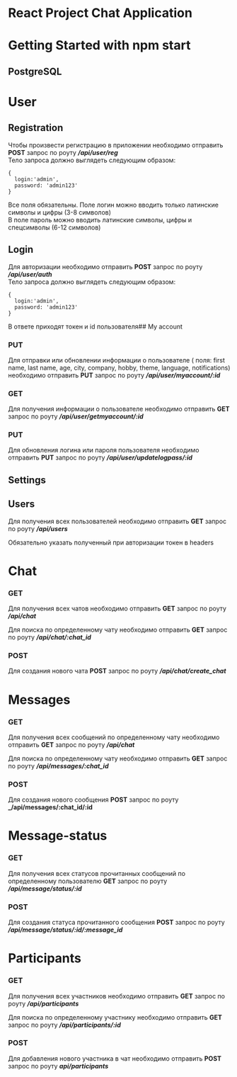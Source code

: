 # React Project Chat Application

# Getting Started with npm start

## PostgreSQL

# User

## Registration

Чтобы произвести регистрацию в приложении необходимо отправить **POST** запрос по роуту **_/api/user/reg_** <br>
Тело запроса должно выглядеть следующим образом:

```
{
  login:'admin',
  password: 'admin123'
}
```

Все поля обязательны. Поле логин можно вводить только латинские символы и цифры (3-8 символов) <br>
В поле пароль можно вводить латинские символы, цифры и спецсимволы (6-12 символов)

## Login

Для авторизации необходимо отправить **POST** запрос по роуту **_/api/user/auth_** <br>
Тело запроса должно выглядеть следующим образом:

```
{
  login:'admin',
  password: 'admin123'
}
```

В ответе приходят токен и id пользователя## My account
### PUT

Для отправки или обновлении информации о пользователе ( поля: first name, last name, age, city, company, hobby, theme, language, notifications) необходимо отправить **PUT** запрос по роуту **_/api/user/myaccount/:id_** <br>

### GET
Для получения информации о пользователе необходимо отправить **GET** запрос по роуту **_/api/user/getmyaccount/:id_**<br>

### PUT

Для обновления логина или пароля пользователя необходимо отправить **PUT** запрос по роуту **_/api/user/updatelogpass/:id_** <br>
## Settings

## Users

Для получения всех пользователей необходимо отправить **GET** запрос по роуту **_/api/users_**<br>

Обязательно указать полученный при авторизации токен в headers

# Chat

### GET

Для получения всех чатов необходимо отправить **GET** запрос по роуту **_/api/chat_**<br>

Для поиска по определенному чату необходимо отправить **GET** запрос по роуту **_/api/chat/:chat_id_**<br>

### POST

Для создания нового чата **POST** запрос по роуту ***/api/chat/create_chat***<br>

# Messages

### GET

Для получения всех сообщений по определенному чату необходимо отправить **GET** запрос по роуту **_/api/chat_**<br>

Для поиска по определенному чату необходимо отправить **GET** запрос по роуту **_/api/messages/:chat_id_**<br>

### POST

Для создания нового сообщения **POST** запрос по роуту **\_/api/messages/:chat_id/:id**<br>

# Message-status

### GET

Для получения всех статусов прочитанных сообщений по определенному пользователю **GET** запрос по роуту **_/api/message/status/:id_**<br>

### POST

Для создания статуса прочитанного сообщения **POST** запрос по роуту **_/api/message/status/:id/:message_id_**<br>

# Participants

### GET

Для получения всех участников необходимо отправить **GET** запрос по роуту **_/api/participants_**<br>

Для поиска по определенному участнику необходимо отправить **GET** запрос по роуту **_/api/participants/:id_**<br>

### POST

Для добавления нового участника в чат необходимо отправить **POST** запрос по роуту **_api/participants_**<br>
